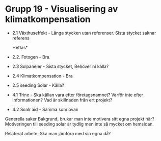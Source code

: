 # Grupp 19 - Visualisering av klimatkompensation

- 2.1 Växthuseffekt -
  Långa stycken utan referenser. Sista stycket saknar referens

  Hettas*

- 2.2. Fotogen -
  Bra.

- 2.3 Solpaneler -
Sista stycket, Behöver ni källa?

- 2.4 Klimatkompensation -
Bra

- 2.5 seeding Solar -
Källa?

- 4.1 Trine -
Ska källan vara efter företagsnamnet? Varför inte efter informationen? Vad är skillnaden från ert projekt?

- 4.2 Soalr aid -
Samma som ovan

Generella saker
Bakgrund, brukar man inte motivera sitt egna projekt här? Motiveringen till seeding solar är tydlig
men inte så mycket om hemsidan.

Relaterat arbete, Ska man jämföra med sin egna då?
